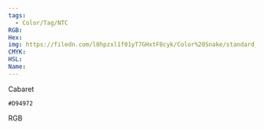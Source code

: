 ```yaml
---
tags:
  - Color/Tag/NTC
RGB:
Hex:
img: https://filedn.com/l0hpzxl1f01yT7GHxtF8cyk/Color%20Snake/standard_csv_to_svg/D94972.svg
CMYK:
HSL:
Name:
---
```

Cabaret
```palette
#D94972
```
RGB
